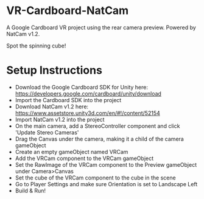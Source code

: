 # VR-Cardboard-NatCam
A Google Cardboard VR project using the rear camera preview. Powered by NatCam v1.2.

Spot the spinning cube!

# Setup Instructions
- Download the Google Cardboard SDK for Unity here: https://developers.google.com/cardboard/unity/download
- Import the Cardboard SDK into the project
- Download NatCam v1.2 here: https://www.assetstore.unity3d.com/en/#!/content/52154
- Import NatCam v1.2 into the project
- On the main camera, add a StereoController component and click 'Update Stereo Cameras'
- Drag the Canvas under the camera, making it a child of the camera gameObject
- Create an empty gameObject named VRCam
- Add the VRCam component to the VRCam gameObject
- Set the RawImage of the VRCam component to the Preview gameObject under Camera>Canvas
- Set the cube of the VRCam component to the cube in the scene
- Go to Player Settings and make sure Orientation is set to Landscape Left
- Build & Run!
